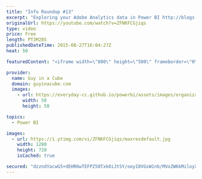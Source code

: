 ```yaml
---
title: "Info Roundup #13"
excerpt: "Exploring your Adobe Analytics data in Power BI http://blogs.msdn.com/b/powerbi/archive/2015/08/25/exploring-your-adobe-analytics-data-in-power-bi.aspx  Announcing the Power BI Desktop August Update http://blogs.msdn.com/b/powerbi/archive/2015/08/20/announcing-the-power-bi-desktop-august-update.aspx"
originalUrl: https://youtube.com/watch?v=ZFNKFCGjiqs
type: video
price: Free
length: PT3M28S
publishedDateTime: 2015-08-27T16:04:27Z
heat: 50

featuredContent: "<iframe width=\"800\" height=\"500\" frameborder=\"0\" src=\"https://www.youtube.com/embed/ZFNKFCGjiqs\" allow=\"accelerometer; autoplay; encrypted-media; gyroscope; picture-in-picture\" allowfullscreen></iframe>"

provider:
  name: Guy in a Cube
  domain: guyinacube.com
  images:
    - url: https://everyday-cc.github.io/powerbi/assets/images/organizations/guyinacube.com-50x50.jpg
      width: 50
      height: 50

topics:
  - Power BI

images:
  - url: https://i.ytimg.com/vi/ZFNKFCGjiqs/maxresdefault.jpg
    width: 1280
    height: 720
    isCached: true

secured: "dzzndYacwG5+dEHR6wTEFPZ50TxkOiJtSY/ooyI0VGsW1nb/MVoZW6kMiloyXsquQgpUnujpQRR/MDYBbAplyvmJEYbz9y9S0WNsN6ldgyjax5bDjBC+Zrxr+0ywZVBWo6JI1U+Cbh34V4PRzXx8AJbZ2ukJVSZeqsNbCpxsw7qlITZP0O1hPRspGhC4KnZvd5nG1kHYgGmImupFJ87djj94YnG5AIv03Sq6l2hiCfeytXJApnVX+jqfcSKq+XXyPwegtHfGK1FNZtYzmyNs3gfg5E0EplxN87u9Anc3KvXIyJ8SOZ5+cA8UJS9d2q7NWeB+zn8jFPe4zaqrTv4lK7ek+gy093PIpERS4rcSdmi+/AuLAXoIL5bcIZzTwiuNK2kGizLodmBOS526ZSpA7FRbyCLSja3U+PqB8WQALhU=;6m1G//xYkWhKfgqVD3lO6A=="
---
```


